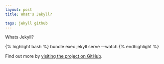 ```yaml
---
layout: post
title: What's Jekyll?

tags: jekyll github
---
```


Whats Jekyll?

{% highlight bash %}
bundle exec jekyll serve --watch
{% endhighlight %}

Find out more by [visiting the project on GitHub](https://github.com/mojombo/jekyll).